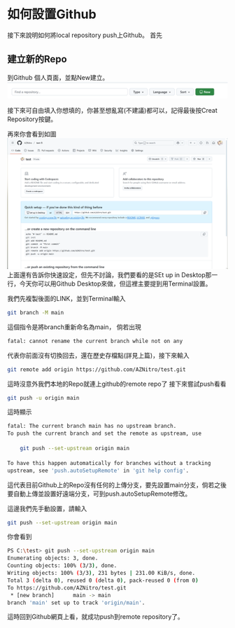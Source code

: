 # 如何設置Github

接下來說明如何將local repository push上Github。
首先
## 建立新的Repo
到Github 個人頁面，並點New建立。
![建立Repo](./Github_Repo.png)

接下來可自由填入你想填的，你甚至想亂寫(不建議)都可以，記得最後按Creat Repository按鍵。

再來你會看到如圖
![建立Repo](./Github_initial%20page.png)
上面還有告訴你快速設定，但先不討論，我們要看的是SEt up in Desktop那一行，今天你可以用Github Desktop來做，但這裡主要提到用Terminal設置。


我們先複製後面的LINK，並到Terminal輸入
```bash
git branch -M main                                       
```
這個指令是將branch重新命名為main，
倘若出現
```bash
fatal: cannot rename the current branch while not on any 
```
代表你前面沒有切換回去，還在歷史存檔點(詳見上篇)，接下來輸入
```bash 
git remote add origin https://github.com/AZNitro/test.git
```
這時沒意外我們本地的Repo就連上github的remote repo了
接下來嘗試push看看
```bash
git push -u origin main
```
這時顯示
```bash
fatal: The current branch main has no upstream branch.
To push the current branch and set the remote as upstream, use

    git push --set-upstream origin main

To have this happen automatically for branches without a tracking
upstream, see 'push.autoSetupRemote' in 'git help config'.
```
這代表目前Github上的Repo沒有任何的上傳分支，要先設置main分支，倘若之後要自動上傳並設置好遠端分支，可到push.autoSetupRemote修改。

這邊我們先手動設置，請輸入
```bash
git push --set-upstream origin main
```
你會看到
```bash
PS C:\test> git push --set-upstream origin main
Enumerating objects: 3, done.
Counting objects: 100% (3/3), done.
Writing objects: 100% (3/3), 231 bytes | 231.00 KiB/s, done.
Total 3 (delta 0), reused 0 (delta 0), pack-reused 0 (from 0)
To https://github.com/AZNitro/test.git
 * [new branch]      main -> main
branch 'main' set up to track 'origin/main'.
```
這時回到Github網頁上看，就成功push到remote repository了。
